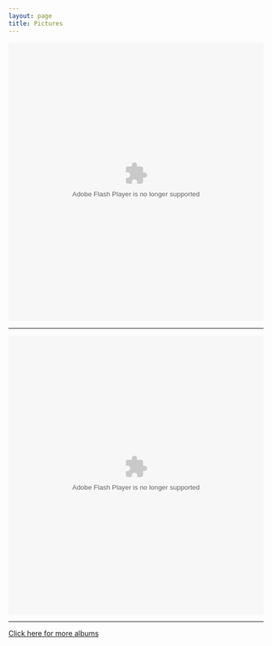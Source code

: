 ```yaml
---
layout: page
title: Pictures
---
```


<object width="100%" height="550"> <param name="flashvars" value="offsite=true&amp;lang=en-us&amp;page_show_url=%2Fphotos%2Fkpcm%2Fsets%2F72157633465548293%2Fshow%2F&amp;page_show_back_url=%2Fphotos%2Fkpcm%2Fsets%2F72157633465548293%2F&amp;set_id=72157633465548293&amp;jump_to="></param> <param name="movie" value="http://www.flickr.com/apps/slideshow/show.swf?v=124984"></param> <param name="allowFullScreen" value="true"></param><embed type="application/x-shockwave-flash" src="http://www.flickr.com/apps/slideshow/show.swf?v=124984" allowFullScreen="true" flashvars="offsite=true&amp;lang=en-us&amp;page_show_url=%2Fphotos%2Fkpcm%2Fsets%2F72157633465548293%2Fshow%2F&amp;page_show_back_url=%2Fphotos%2Fkpcm%2Fsets%2F72157633465548293%2F&amp;set_id=72157633465548293&amp;jump_to=" width="100%" height="550"></embed></object>

<hr />

<object width="100%" height="550"> <param name="flashvars" value="offsite=true&amp;lang=en-us&amp;page_show_url=%2Fphotos%2Fkpcm%2Fsets%2F72157633226301722%2Fshow%2F&amp;page_show_back_url=%2Fphotos%2Fkpcm%2Fsets%2F72157633226301722%2F&amp;set_id=72157633226301722&amp;jump_to="></param> <param name="movie" value="http://www.flickr.com/apps/slideshow/show.swf?v=124984"></param> <param name="allowFullScreen" value="true"></param><embed type="application/x-shockwave-flash" src="http://www.flickr.com/apps/slideshow/show.swf?v=124984" allowFullScreen="true" flashvars="offsite=true&amp;lang=en-us&amp;page_show_url=%2Fphotos%2Fkpcm%2Fsets%2F72157633226301722%2Fshow%2F&amp;page_show_back_url=%2Fphotos%2Fkpcm%2Fsets%2F72157633226301722%2F&amp;set_id=72157633226301722&amp;jump_to=" width="100%" height="550"></embed></object>

<hr />

<a href="http://flickr.com/photos/kpcm/sets" alt="More Albums">Click here for more albums</a>